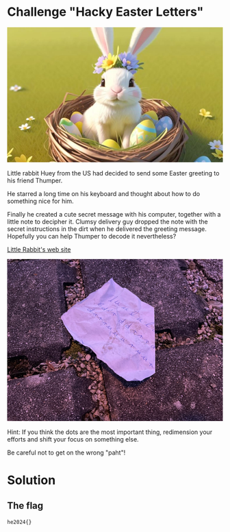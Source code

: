 # Challenge "Hacky Easter Letters"
![Banner Image](banner.jpg)

Little rabbit Huey from the US had decided to send some Easter greeting to his friend Thumper.

He starred a long time on his keyboard and thought about how to do something nice for him.

Finally he created a cute secret message with his computer, together with a little note to decipher it.
Clumsy delivery guy dropped the note with the secret instructions in the dirt when he delivered the
greeting message. Hopefully you can help Thumper to decode it nevertheless?

[Little Rabbit's web site](http://ch.hackyeaster.com:2408/)

![paper.jpg](paper.jpg)

Hint:
If you think the dots are the most important thing, redimension your efforts and shift your focus on something else.

Be careful not to get on the wrong "paht"!

# Solution


## The flag
    he2024{}
